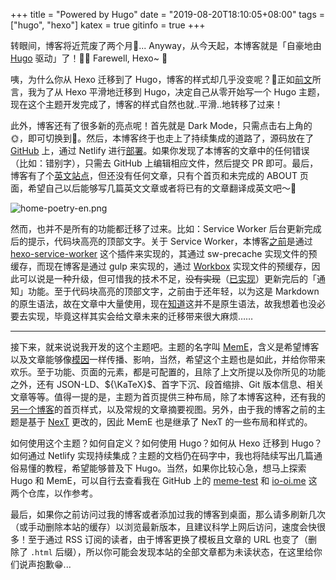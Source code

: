 +++
title = "Powered by Hugo"
date = "2019-08-20T18:10:05+08:00"
tags = ["hugo", "hexo"]
katex = true
gitinfo = true
+++

转眼间，博客将近荒废了两个月🤪... Anyway，从今天起，本博客就是「自豪地由 [Hugo](https://gohugo.io/) 驱动」了！🎉🎉 Farewell, Hexo~ 🐢

咦，为什么你从 Hexo 迁移到了 Hugo，博客的样式却几乎没变呢？🤔正如[前文](/tech/developing-a-hugo-theme/)所言，我为了从 Hexo 平滑地迁移到 Hugo，决定自己从零开始写一个 Hugo 主题，现在这个主题开发完成了，博客的样式自然也就..平滑..地转移了过来！

此外，博客还有了很多新的亮点呢！首先就是 Dark Mode，只需点击右上角的🌞，即可切换到🌙。然后，本博客终于也走上了持续集成的道路了，源码放在了 [GitHub](https://github.com/reuixiy/io-oi.me) 上，通过 Netlify 进行[部署](https://app.netlify.com/sites/io-oi/deploys)。如果你发现了本博客的文章中的任何错误（比如：错别字），只需去 GitHub 上编辑相应文件，然后提交 PR 即可。最后，博客有了个[英文站点](/en-us/)，但还没有任何文章，只有个首页和未完成的 ABOUT 页面，希望自己以后能够写几篇英文文章或者将已有的文章翻译成英文吧～🌱

![home-poetry-en.png](/images/home-poetry-en.png "仓促地翻译了一下博客的首页诗句")

然而，也并不是所有的功能都迁移了过来。比如：Service Worker 后台更新完成后的提示，代码块高亮的顶部文字。关于 Service Worker，本博客[之前](/tech/speed-up-hexo/)是通过 [hexo-service-worker](https://github.com/zoumiaojiang/hexo-service-worker) 这个插件来实现的，其通过 sw-precache 实现文件的预缓存，而现在博客是通过 gulp 来实现的，通过 [Workbox](https://developers.google.com/web/tools/workbox/) 实现文件的预缓存，因此可以说是一种升级，但可惜我的技术不足，~~没有实现~~（[已实现](https://github.com/reuixiy/io-oi.me/commit/9a68b156fbc10280acc3b35caf6b1ec5e4d863c8)）更新完后的「通知」功能。至于代码块高亮的顶部文字，之前由于还年轻，以为这是 Markdown 的原生语法，故在文章中大量使用，现在[知道](https://daringfireball.net/projects/markdown/)这并不是原生语法，故我想着也没必要去实现，毕竟这样其实会给文章未来的迁移带来很大麻烦……

---

接下来，就来说说我开发的这个主题吧。主题的名字叫 [MemE](https://github.com/reuixiy/hugo-theme-meme)，含义是希望博客以及文章能够像[模因](https://t.me/yixiuer/413)一样传播、影响，当然，希望这个主题也是如此，并给你带来欢乐。至于功能、页面的元素，都是可配置的，且除了上文所提以及你所见的功能之外，还有 JSON-LD、${\KaTeX}$、首字下沉、段首缩排、Git 版本信息、相关文章等等。值得一提的是，主题为首页提供三种布局，除了本博客这种，还有我的[另一个博客](https://yixiuer.me/)的首页样式，以及常规的文章摘要视图。另外，由于我的博客之前的主题是基于 [NexT](https://github.com/theme-next/hexo-theme-next) 更改的，因此 MemE 也是继承了 NexT 的一些布局和样式的。

如何使用这个主题？如何自定义？如何使用 Hugo？如何从 Hexo 迁移到 Hugo？如何通过 Netlify 实现持续集成？主题的文档仍在码字中，我也将陆续写出几篇通俗易懂的教程，希望能够普及下 Hugo。当然，如果你比较心急，想马上探索 Hugo 和 MemE，可以自行去查看我在 GitHub 上的 [meme-test](https://github.com/reuixiy/meme-test) 和 [io-oi.me](https://github.com/reuixiy/io-oi.me) 这两个仓库，以作参考。

最后，如果你之前访问过我的博客或者添加过我的博客到桌面，那么请多刷新几次（或手动删除本站的缓存）以浏览最新版本，且建议科学上网后访问，速度会快很多！至于通过 RSS 订阅的读者，由于博客更换了模板且文章的 URL 也变了（删除了 `.html` 后缀），所以你可能会发现本站的全部文章都为未读状态，在这里给你们说声抱歉😁...
